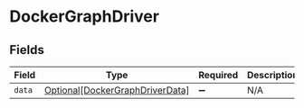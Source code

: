 # DockerGraphDriver


## Fields

| Field                                                                           | Type                                                                            | Required                                                                        | Description                                                                     |
| ------------------------------------------------------------------------------- | ------------------------------------------------------------------------------- | ------------------------------------------------------------------------------- | ------------------------------------------------------------------------------- |
| `data`                                                                          | [Optional[DockerGraphDriverData]](../../models/shared/dockergraphdriverdata.md) | :heavy_minus_sign:                                                              | N/A                                                                             |